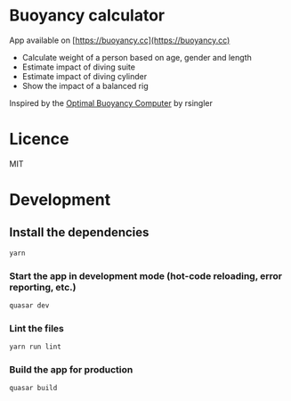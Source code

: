 # Buoyancy calculator

App available on
[https://buoyancy.cc](https://buoyancy.cc)

- Calculate weight of a person based on age, gender and length
- Estimate impact of diving suite
- Estimate impact of diving cylinder
- Show the impact of a balanced rig

Inspired by the [Optimal Buoyancy Computer](https://scubaboard.com/community/threads/optimal-buoyancy-computer.576321/) by rsingler 

# Licence
MIT

# Development
## Install the dependencies
```bash
yarn
```

### Start the app in development mode (hot-code reloading, error reporting, etc.)
```bash
quasar dev
```

### Lint the files
```bash
yarn run lint
```

### Build the app for production
```bash
quasar build
```
